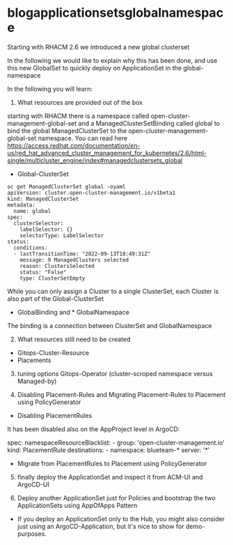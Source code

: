 # blogapplicationsetsglobalnamespace

Starting with  RHACM 2.6 we introduced a new global clusterset

In the following we would like to explain why this has been done, and use this new GlobalSet to quickly deploy on ApplicationSet
in the global-namespace 

In the following you will learn:

1. What resources are provided out of the box

starting with RHACM there is a namespace called open-cluster-management-global-set and a ManagedClusterSetBinding called global to bind the global ManagedClusterSet to the open-cluster-management-global-set namespace. You can read here
https://access.redhat.com/documentation/en-us/red_hat_advanced_cluster_management_for_kubernetes/2.6/html-single/multicluster_engine/index#managedclustersets_global

* Global-ClusterSet
```
oc get ManagedClusterSet global -oyaml
apiVersion: cluster.open-cluster-management.io/v1beta1
kind: ManagedClusterSet
metadata:
  name: global
spec:
  clusterSelector:
    labelSelector: {}
    selectorType: LabelSelector
status:
  conditions:
  - lastTransitionTime: "2022-09-13T18:49:31Z"
    message: 9 ManagedClusters selected
    reason: ClustersSelected
    status: "False"
    type: ClusterSetEmpty

```




While you can only assign a Cluster to a single ClusterSet, each Cluster is also part of the Global-ClusterSet





* GlobalBinding and * GlobalNamespace

The binding is a connection between ClusterSet and GlobalNamespace

2. What resources still need to be created

* Gitops-Cluster-Resource
* Placements

3. tuning options Gitops-Operator (cluster-scroped namespace versus Managed-by)



4. Disabling Placement-Rules and Migrating Placement-Rules to Placement using PolicyGenerator

* Disabling PlacementRules

It has been disabled also on the AppProject level in ArgoCD:

spec:
  namespaceResourceBlacklist:
    - group: 'open-cluster-management.io'
      kind: PlacementRule
  destinations:
    - namespace: blueteam-*
      server: '*'


* Migrate from PlacementRules to Placement using PolicyGenerator

5. finally deploy the ApplicationSet and inspect it from ACM-UI and ArgoCD-UI

6. Deploy another ApplicationSet just for Policies and bootstrap the two ApplicationSets using AppOfApps Pattern
* If you deploy an ApplicationSet only to the Hub, you might also consider just using an ArgoCD-Application, but it's nice to show for demo-purposes.





